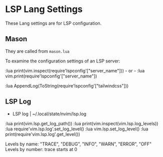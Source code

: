 # LSP Lang Settings

These Lang settings are for LSP configuration.

## Mason 

They are called from `mason.lua`

To examine the configuration settings of an LSP server:

:lua print(vim.inspect(require'lspconfig'["server_name"]))
    - or - 
:lua vim.print(require'lspconfig'["server_name"])

:lua AppendLog(ToString(require'lspconfig'["tailwindcss"])) 

## LSP Log 

- LSP log | ~/.local/state/nvim/lsp.log

:lua print(vim.lsp.get_log_path())
:lua print(vim.inspect(vim.lsp.log_levels))
:lua require'vim.lsp.log'.set_log_level(<level>)
:lua vim.lsp.set_log_level(<level>)
:lua print(require'vim.lsp.log'.get_level())

Levels by name: "TRACE", "DEBUG", "INFO", "WARN", "ERROR", "OFF"
Levels by number: trace starts at 0

